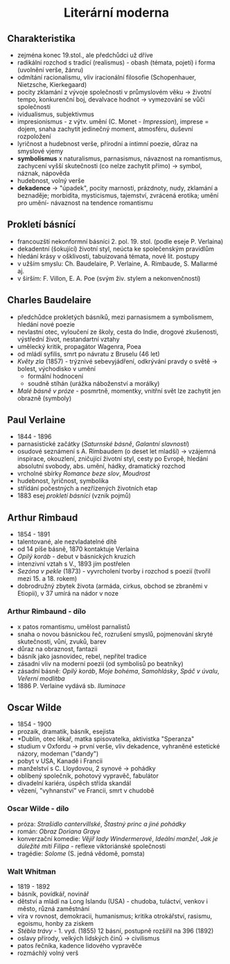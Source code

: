 # <div style="text-align: center">Literární moderna</div>

## Charakteristika

- zejména konec 19.stol., ale předchůdci už dříve
- radikální rozchod s tradicí (realismus) - obash (témata, pojetí) i forma (uvolnění verše, žánru)
- odmítání racionalismu, vliv iracionální filosofie (Schopenhauer, Nietzsche, Kierkegaard)
- pocity zklamání z vývoje společnosti v průmyslovém věku -> životní tempo, konkurenční boj, devalvace hodnot -> vymezování se vůči společnosti
- ividualismus, subjektivmus
- impresionismus - z výtv. umění (C. Monet - *Impression*), imprese = dojem, snaha zachytit jedinečný moment, atmosféru, duševní rozpoložení
- lyričnost a hudebnost verše, přírodní a intimní poezie, důraz na smyslové vjemy
- **symbolismus** x naturalismus, parnasismus, návaznost na romantismus, zachycení vyšší skutečnosti (co nelze zachytit přímo) -> symbol, náznak, nápověda
- hudebnost, volný verše
- **dekadence** -> "úpadek", pocity marnosti, prázdnoty, nudy, zklamání a beznaděje; morbidita, mysticismus, tajemství, zvrácená erotika; umění pro umění- návaznost na tendence romantismu

## Prokletí básnící

- francouzští nekonformní básníci 2. pol. 19. stol. (podle eseje P. Verlaina)
- dekadentní (šokující) životní styl, neúcta ke společenským pravidlům
- hledání krásy v ošklivosti, tabuizovaná témata, nové lit. postupy
- v užším smyslu: Ch. Baudelaire, P. Verlaine, A. Rimbaude, S. Mallarmé aj.
- v širším: F. Villon, E. A. Poe (svým živ. stylem a nekonvenčností)

## Charles Baudelaire

- předchůdce prokletých básníků, mezi parnasismem a symbolismem, hledání nové poezie
- nevlastní otec, vyloučení ze školy, cesta do Indie, drogové zkušenosti, výstřední život, nestandartní vztahy
- umělecký kritik, propagátor Wagenra, Poea
- od mládí syfilis, smrt po návratu z Bruselu (46 let)
- *Květy zla* (1857) - trýznivé sebevyjádření, odkrývání pravdy o světě -> bolest, východisko v umění
    - formální hodnocení
    - soudně stíhán (urážka náboženství a morálky)
- *Malé básně v próze* - posmrtně, momentky, vnitřní svět lze zachytit jen obrazně (symboly)

## Paul Verlaine

- 1844 - 1896
- parnasistické začátky (*Saturnské básně*, *Galantní slavností*)
- osudové seznámení s A. Rimbaudem (o deset let mladší) -> vzájemná inspirace, okouzlení, zničující životní styl, cesty po Evropě, hledání absolutní svobody, abs. umění, hádky, dramatický rozchod
- vrcholné sbírky *Romance beze slov*, *Moudrost*
- hudebnost, lyričnost, symbolika
- střídání počestných a nezřízených životních etap
- 1883 esej *prokletí básníci* (vznik pojmů)

## Arthur Rimbaud

- 1854 - 1891
- talentované, ale nezvladatelné dítě
- od 14 píše básně, 1870 kontaktuje Verlaina
- *Opilý koráb* - debut v básnických kruzích
- intenzivní vztah s V., 1893 jím postřelen
- *Sezóna v pekle* (1873) - vyvrcholení tvorby i rozchod s poezií (tvořil mezi 15. a 18. rokem)
- dobrodružný zbytek života (armáda, cirkus, obchod se zbraněmi v Etiopii), v 37 umírá na nádor v noze

### Arthur Rimbaund - dílo

- x patos romantismu, umělost parnalistů
- snaha o novou básnickou řeč, rozrušení smyslů, pojmenování skryté skutečnosti, vůní, zvuků, barev
- důraz na obraznost, fantazii
- básník jako jasnovidec, rebel, nepřítel tradice
- zásadní vliv na moderní poezii (od symbolisů po beatníky)
- zásadní básně: *Opilý koráb*, *Moje bohéma*, *Samohlásky*, *Spáč v úvalu*, *Veřerní modlitba*
- 1886 P. Verlaine vydává sb. *Iluminace*

## Oscar Wilde

- 1854 - 1900
- prozaik, dramatik, básník, esejista
- *Dublin, otec lékař, matka spisovatelka, aktivistka "Speranza"
- studium v Oxfordu -> první verše, vliv dekadence, vyhraněné estetické názory, modeman ("dandy")
- pobyt v USA, Kanadě i Francii
- manželství s C. Lloydovou, 2 synové -> pohádky
- oblíbený společník, pohotový vypravěč, fabulátor
- divadelní kariéra, úspěch střída skandál
- vězení, "vyhnanství" ve Francii, smrt v chudobě

### Oscar Wilde - dílo

- próza: *Strašidlo cantervillské*, *Štastný princ a jiné pohádky*
- román: *Obraz Doriana Graye*
- konverzační komedie: *Vějíř lady Windermerové*, *Ideální manžel*, *Jak je dúležité míti Filipa* - reflexe viktoriánské společnosti
- tragédie: *Solome* (S. jedná vědomě, pomsta)

### Walt Whitman

- 1819 - 1892
- básník, povídkář, novinář
- dětství a mládí na Long Islandu (USA) - chudoba, tuláctví, venkov i město, různá zaměstnání
- víra v rovnost, demokracii, humanismus; kritika otrokářství, rasismu, egoismu, honby za ziskem
- *Stébla trávy* - 1. vyd. (1855) 12 básní, postupně rozšířil na 396 (1892)
- oslavy přírody, velkých lidských činů -> civilismus
- patos řečníka, kadence lidového vypravěče
- rozmáchlý volný verš